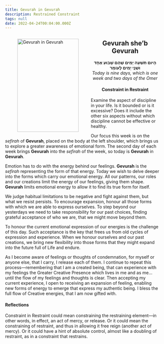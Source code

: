```yaml
---
title: Gevurah in Gevurah
description: Restrained Constraint
tags: null
date: 2022-04-24T00:04:00.000Z
---
```


<a href="https://www.chabad.org/holidays/sefirah/omer-count_cdo/jewish/Count-the-Omer.htm">
<i class="fa fa-file" aria-hidden="true"></i></a>

<figure style='float: left'>
 <a href='/posts/img/freedom/week2/2.2-Gevurah_in_Gevurah.png' target="_blank">
   <img src='/posts/img/freedom/week2/2.2-Gevurah_in_Gevurah_s.png' alt='Gevurah in Gevurah' width='200' height='304' />
 </a>
</figure>

<div style="text-align:center">
<h2>Gevurah she’b Gevurah</h2>
<span dir="rtl"><b>הָיום תִשְׁעָה יָמִים שֶׁהֵם שָׁבוּעַ אֶחָד  וּּשְׁנֵֶי יָמִים לָעוֹמֵר</b></span>
<br />
<i>ֹToday is nine days, which is one week and two days of the Omer</i>
</p>

<h4>Constraint in Restraint</h4>

</div>

<div class="abstract">

Examine the aspect of discipline in your life. Is it bounded or is it excessive? Does it include the other six aspects without which discipline cannot be effective or healthy.

</div>

Our focus this week is on the _sefirah_ of **Gevurah**, placed on the body at the left shoulder, which brings us to explore a greater awareness of emotional form. The second day of each week brings **Gevurah** into the _sefirah_ of the week, so today is **Gevurah** in **Gevurah**.

Emotion has to do with the energy behind our feelings. **Gevurah** is the _sefirah_ representing the form of that energy. Today we wish to delve deeper into the forms which carry our emotional energy. All our patterns, our roles and our creations limit the energy of our feelings, giving them shape. **Gevurah** limits emotional energy to allow it to find its true form for itself.

We judge habitual limitations to be negative and fight against them, but what we resist persists. To encourage expansion, honour all those forms with which we are able to express ourselves. To step beyond our yesterdays we need to take responsibility for our past choices, finding grateful acceptance of who we are, that we might move beyond them.

To honour the current emotional expression of our energies is the challenge of this day. Such acceptance is the key that frees us from old cycles of expression and experience. When we honour ourselves and our past creations, we bring new flexibility into those forms that they might expand into the future full of Life and endure.

<div class="abstract">

As I become aware of feelings or thoughts of condemnation, for myself or anyone else, that I carry, I release each of them. I continue to repeat this process&mdash;remembering that I am a created being, that can experience with my feelings the Greater Creative Presence which lives in me and as me... until the flow of my feelings and thoughts is clear. Then accepting my current experience, I open to receiving an expansion of feeling, enabling new forms of energy to emerge that express my authentic being. I bless the full flow of Creative energies, that I am now gifted with.
</div>

<h4>Reflections</h4>

<div class="note">

Constraint in Restraint could mean constraining the restraining element&mdash;in other words, in effect, an act of mercy, or release. Or it could mean the constraining of restraint, and thus  in allowing it free reign (another act of mercy). Or it could have a hint of absolute control, almost like a doubling of restraint, as in a constraint that restrains.

</div>
